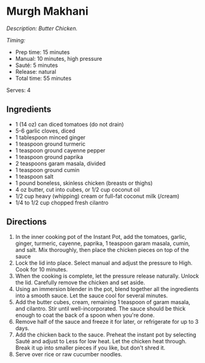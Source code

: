 # Murgh Makhani

*Description: Butter Chicken.*

*Timing:*

- Prep time: 15 minutes
- Manual: 10 minutes, high pressure
- Sauté: 5 minutes
- Release: natural
- Total time: 55 minutes

Serves: 4

## Ingredients

- 1 (14 oz) can diced tomatoes (do not drain)
- 5-6 garlic cloves, diced
- 1 tablespoon minced ginger
- 1 teaspoon ground turmeric
- 1 teaspoon ground cayenne pepper
- 1 teaspoon ground paprika
- 2 teaspoons garam masala, divided
- 1 teaspoon ground cumin
- 1 teaspoon salt
- 1 pound boneless, skinless chicken (breasts or thighs)
- 4 oz butter, cut into cubes, or 1/2 cup coconut oil
- 1/2 cup heavy (whipping) cream or full-fat coconut milk (/cream)
- 1/4 to 1/2 cup chopped fresh cilantro

## Directions

1. In the inner cooking pot of the Instant Pot, add the tomatoes, garlic, ginger, turmeric, cayenne, paprika, 1 teaspoon garam masala, cumin, and salt. Mix thoroughly, then place the chicken pieces on top of the sauce
2. Lock the lid into place. Select manual and adjust the pressure to High. Cook for 10 minutes.
3. When the cooking is complete, let the pressure release naturally. Unlock the lid. Carefully remove the chicken and set aside.
4. Using an immersion blender in the pot, blend together all the ingredients into a smooth sauce. Let the sauce cool for several minutes. 
5. Add the butter cubes, cream, remaining 1 teaspoon of garam masala, and cilantro. Stir until well-incorporated. The sauce should be thick enough to coat the back of a spoon when you're done.
6. Remove half of the sauce and freeze it for later, or refrigerate for up to 3 days.
7. Add the chicken back to the sauce. Preheat the instant pot by selecting Sauté and adjust to Less for low heat. Let the chicken heat through. Break it up into smaller pieces if you like, but don't shred it.
8. Serve over rice or raw cucumber noodles. 